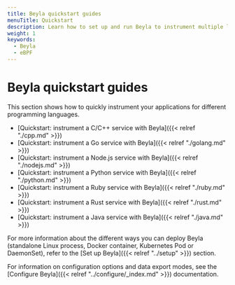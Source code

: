 ```yaml
---
title: Beyla quickstart guides
menuTitle: Quickstart
description: Learn how to set up and run Beyla to instrument multiple languages.
weight: 1
keywords:
  - Beyla
  - eBPF
---
```


# Beyla quickstart guides

This section shows how to quickly instrument your applications for different programming languages.

* [Quickstart: instrument a C/C++ service with Beyla]({{< relref "./cpp.md" >}})
* [Quickstart: instrument a Go service with Beyla]({{< relref "./golang.md" >}})
* [Quickstart: instrument a Node.js service with Beyla]({{< relref "./nodejs.md" >}})
* [Quickstart: instrument a Python service with Beyla]({{< relref "./python.md" >}})
* [Quickstart: instrument a Ruby service with Beyla]({{< relref "./ruby.md" >}})
* [Quickstart: instrument a Rust service with Beyla]({{< relref "./rust.md" >}})
* [Quickstart: instrument a Java service with Beyla]({{< relref "./java.md" >}})

For more information about the different ways you can deploy Beyla (standalone Linux process, Docker container,
Kubernetes Pod or DaemonSet), refer to the [Set up Beyla]({{< relref "../setup" >}}) section.

For information on configuration options and data export modes, see the [Configure Beyla]({{< relref "../configure/_index.md" >}}) documentation.
